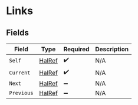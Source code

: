# Links


## Fields

| Field                                       | Type                                        | Required                                    | Description                                 |
| ------------------------------------------- | ------------------------------------------- | ------------------------------------------- | ------------------------------------------- |
| `Self`                                      | [HalRef](../../Models/Components/HalRef.md) | :heavy_check_mark:                          | N/A                                         |
| `Current`                                   | [HalRef](../../Models/Components/HalRef.md) | :heavy_check_mark:                          | N/A                                         |
| `Next`                                      | [HalRef](../../Models/Components/HalRef.md) | :heavy_minus_sign:                          | N/A                                         |
| `Previous`                                  | [HalRef](../../Models/Components/HalRef.md) | :heavy_minus_sign:                          | N/A                                         |